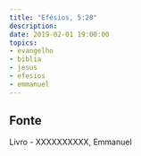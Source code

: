 ```yaml
---
title: "Efésios, 5:20"
description: 
date: 2019-02-01 19:00:00
topics: 
- evangelho
- biblia
- jesus
- efesios
- emmanuel
---
```




## Fonte
Livro - XXXXXXXXXX, Emmanuel
